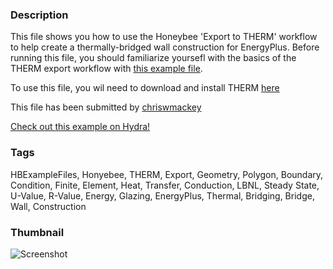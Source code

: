 ### Description 
This file shows you how to use the Honeybee 'Export to THERM' workflow to help create a thermally-bridged wall construction for EnergyPlus.  Before running this file, you should familiarize yoursefl with the basics of the THERM export workflow with [this example file](http://hydrashare.github.io/hydra/viewer?owner=chriswmackey&fork=hydra_2&id=THERM_Export_Workflow).
To use this file, you wil need to download and install THERM [here](https://windows.lbl.gov/software/therm/7/index_7_4_3.html)

This file has been submitted by [chriswmackey](https://github.com/chriswmackey)

[Check out this example on Hydra!](http://hydrashare.github.io/hydra/viewer?owner=chriswmackey&fork=hydra_2&id=Thermal_Bridging_with_THERM_and_EnergyPlus)
### Tags 
HBExampleFiles, Honyebee, THERM, Export, Geometry, Polygon, Boundary, Condition, Finite, Element, Heat, Transfer, Conduction, LBNL, Steady State, U-Value, R-Value, Energy, Glazing, EnergyPlus, Thermal, Bridging, Bridge, Wall, Construction
### Thumbnail 
![Screenshot](https://raw.githubusercontent.com/chriswmackey/hydra/master/Thermal_Bridging_with_THERM_and_EnergyPlus/thumbnail.png)
